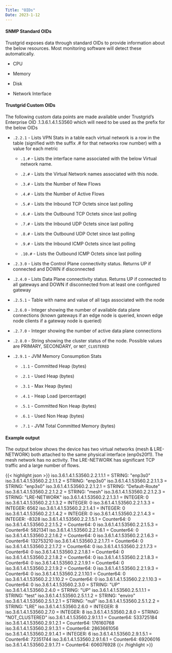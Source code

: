 ```yaml
---
Title: "OIDs"
Date: 2023-1-12
---
```

#### SNMP Standard OIDs
Trustgrid exposes data through standard OIDs to provide information about the below resources.  Most monitoring software will detect these automatically.

- CPU

- Memory

- Disk 

- Network Interface

#### Trustgrid Custom OIDs
The following custom data points are made available under Trustgrid’s Enterprise OID .1.3.6.1.4.1.53560 which will need to be used as the prefix for the below OIDs

- `.2.2.1` - Lists VPN Stats in a table each virtual network is a row in the table (signified with the suffix .# for that networks row number) with a value for each metric

    - `.1.#` - Lists the interface name associated with the below Virtual network name.  

    - `.2.#` - Lists the Virtual Network names associated with this node.  

    - `.3.#` - Lists the Number of New Flows

    - `.4.#` - Lists the Number of Active Flows  

    - `.5.#` - Lists the Inbound TCP Octets since last polling

    - `.6.#` - Lists the Outbound TCP Octets since last polling

    - `.7.#` - Lists the Inbound UDP Octets since last polling

    - `.8.#` - Lists the Outbound UDP Octet since last polling

    - `.9.#` - Lists the Inbound ICMP Octets since last polling

    - `.10.#` - Lists the Outbound ICMP Octets since last polling

- `.2.3.0` - Lists the Control Plane connectivity status. Returns UP if connected and DOWN if disconnected

- `.2.4.0` - Lists Data Plane connectivity status. Returns UP if connected to all gateways and DOWN if disconnected from at least one configured gateway

- `.2.5.1` - Table with name and value of all tags associated with the node

- `.2.6.0` - Integer showing the number of available data plane connections (known gateways if an edge node is queried, known edge node clients if a gateway node is queried)

- `.2.7.0` - Integer showing the number of active data plane connections

- `.2.8.0` - String showing the cluster status of the node. Possible values are PRIMARY, SECONDARY, or `NOT_CLUSTERED`

- `.2.9.1` - JVM Memory Consumption Stats

    - `.1.1` - Committed Heap (bytes)

    - `.2.1` - Used Heap (bytes)

    - `.3.1` - Max Heap (bytes)

    - `.4.1` - Heap Load (percentage)

    - `.5.1` - Committed Non Heap (bytes)

    - `.6.1` - Used Non Heap (bytes)

    - `.7.1` - JVM Total Committed Memory (bytes)

#### Example output
The output below shows the device has two virtual networks (mesh & LRE-NETWORK) both attached to the same physical interface (enp0s20f1).  The mesh network has no activity.  The LRE-NETWORK has significant TCP traffic and a large number of flows. 

{{< highlight json >}}
iso.3.6.1.4.1.53560.2.2.1.1.1 = STRING: "enp3s0"
iso.3.6.1.4.1.53560.2.2.1.1.2 = STRING: "enp3s0"
iso.3.6.1.4.1.53560.2.2.1.1.3 = STRING: "enp3s0"
iso.3.6.1.4.1.53560.2.2.1.2.1 = STRING: "Default-Route"
iso.3.6.1.4.1.53560.2.2.1.2.2 = STRING: "mesh"
iso.3.6.1.4.1.53560.2.2.1.2.3 = STRING: "LRE-NETWORK"
iso.3.6.1.4.1.53560.2.2.1.3.1 = INTEGER: 0
iso.3.6.1.4.1.53560.2.2.1.3.2 = INTEGER: 0
iso.3.6.1.4.1.53560.2.2.1.3.3 = INTEGER: 6562
iso.3.6.1.4.1.53560.2.2.1.4.1 = INTEGER: 0
iso.3.6.1.4.1.53560.2.2.1.4.2 = INTEGER: 0
iso.3.6.1.4.1.53560.2.2.1.4.3 = INTEGER: -8328
iso.3.6.1.4.1.53560.2.2.1.5.1 = Counter64: 0
iso.3.6.1.4.1.53560.2.2.1.5.2 = Counter64: 0
iso.3.6.1.4.1.53560.2.2.1.5.3 = Counter64: 5821341
iso.3.6.1.4.1.53560.2.2.1.6.1 = Counter64: 0
iso.3.6.1.4.1.53560.2.2.1.6.2 = Counter64: 0
iso.3.6.1.4.1.53560.2.2.1.6.3 = Counter64: 132753210
iso.3.6.1.4.1.53560.2.2.1.7.1 = Counter64: 0
iso.3.6.1.4.1.53560.2.2.1.7.2 = Counter64: 0
iso.3.6.1.4.1.53560.2.2.1.7.3 = Counter64: 0
iso.3.6.1.4.1.53560.2.2.1.8.1 = Counter64: 0
iso.3.6.1.4.1.53560.2.2.1.8.2 = Counter64: 0
iso.3.6.1.4.1.53560.2.2.1.8.3 = Counter64: 0
iso.3.6.1.4.1.53560.2.2.1.9.1 = Counter64: 0
iso.3.6.1.4.1.53560.2.2.1.9.2 = Counter64: 0
iso.3.6.1.4.1.53560.2.2.1.9.3 = Counter64: 0
iso.3.6.1.4.1.53560.2.2.1.10.1 = Counter64: 0
iso.3.6.1.4.1.53560.2.2.1.10.2 = Counter64: 0
iso.3.6.1.4.1.53560.2.2.1.10.3 = Counter64: 0
iso.3.6.1.4.1.53560.2.3.0 = STRING: "UP"
iso.3.6.1.4.1.53560.2.4.0 = STRING: "UP"
iso.3.6.1.4.1.53560.2.5.1.1.1 = STRING: "test"
iso.3.6.1.4.1.53560.2.5.1.1.2 = STRING: "enviro"
iso.3.6.1.4.1.53560.2.5.1.2.1 = STRING: "null"
iso.3.6.1.4.1.53560.2.5.1.2.2 = STRING: "LRE"
iso.3.6.1.4.1.53560.2.6.0 = INTEGER: 8
iso.3.6.1.4.1.53560.2.7.0 = INTEGER: 8
iso.3.6.1.4.1.53560.2.8.0 = STRING: "NOT_CLUSTERED"
iso.3.6.1.4.1.53560.2.9.1.1.1 = Counter64: 533725184
iso.3.6.1.4.1.53560.2.9.1.2.1 = Counter64: 176160768
iso.3.6.1.4.1.53560.2.9.1.3.1 = Counter64: 2863661056
iso.3.6.1.4.1.53560.2.9.1.4.1 = INTEGER: 6
iso.3.6.1.4.1.53560.2.9.1.5.1 = Counter64: 72351744
iso.3.6.1.4.1.53560.2.9.1.6.1 = Counter64: 69206016
iso.3.6.1.4.1.53560.2.9.1.7.1 = Counter64: 606076928
{{< /highlight >}}
